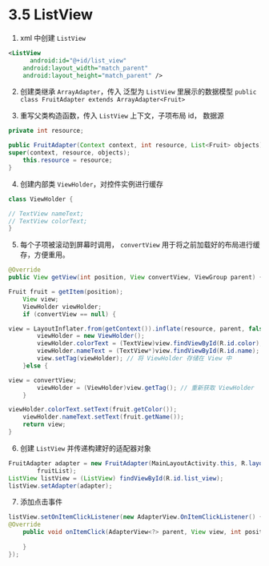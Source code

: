 # 3.5 ListView
1.  xml 中创建 `ListView`

``` xml
<ListView
	  android:id="@+id/list_view"
    android:layout_width="match_parent"
    android:layout_height="match_parent" />
```

2. 创建类继承 `ArrayAdapter`，传入 泛型为 `ListView` 里展示的数据模型
`public class FruitAdapter extends ArrayAdapter<Fruit>`

3. 重写父类构造函数，传入 `ListView` 上下文，子项布局 id， 数据源
```java
private int resource;

public FruitAdapter(Context context, int resource, List<Fruit> objects) {
super(context, resource, objects);
    this.resource = resource;
}
```

4. 创建内部类 `ViewHolder`，对控件实例进行缓存
```java
class ViewHolder {

// TextView nameText;
// TextView colorText;
}
```

5. 每个子项被滚动到屏幕时调用， `convertView` 用于将之前加载好的布局进行缓存，方便重用。
``` java
@Override
public View getView(int position, View convertView, ViewGroup parent) {

Fruit fruit = getItem(position);
    View view;
    ViewHolder viewHolder;
    if (convertView == null) {

view = LayoutInflater.from(getContext()).inflate(resource, parent, false);
        viewHolder = new ViewHolder();
        viewHolder.colorText = (TextView)view.findViewById(R.id.color);
        viewHolder.nameText = (TextView*)view.findViewById(R.id.name);
        view.setTag(viewHolder); // 将 ViewHolder 存储在 View 中
    }else {

view = convertView;
        viewHolder = (ViewHolder)view.getTag(); // 重新获取 ViewHolder
    }

viewHolder.colorText.setText(fruit.getColor());
    viewHolder.nameText.setText(fruit.getName());
    return view;
}
```

6.  创建 `ListView` 并传递构建好的适配器对象
```java
FruitAdapter adapter = new FruitAdapter(MainLayoutActivity.this, R.layout.fruit_item,
        fruitList);
ListView listView = (ListView) findViewById(R.id.list_view);
listView.setAdapter(adapter);
```

7. 添加点击事件
```java
listView.setOnItemClickListener(new AdapterView.OnItemClickListener() {
@Override
    public void onItemClick(AdapterView<?> parent, View view, int position, long id) {
        
    }
});

```